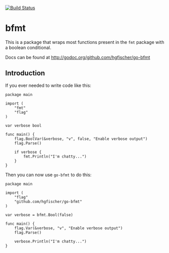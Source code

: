 [![Build Status](https://drone.io/github.com/hgfischer/go-bfmt/status.png)](https://drone.io/github.com/hgfischer/go-bfmt/latest)

# bfmt

This is a package that wraps most functions present in the `fmt` package with a boolean conditional.

Docs can be found at http://godoc.org/github.com/hgfischer/go-bfmt

## Introduction

If you ever needed to write code like this:

```
package main

import (
	"fmt"
	"flag"
)

var verbose bool

func main() {
	flag.BoolVar(&verbose, "v", false, "Enable verbose output")
	flag.Parse()

	if verbose {
		fmt.Println("I'm chatty...")
	}
}
```

Then you can now use `go-bfmt` to do this:

```
package main

import (
	"flag"
	"github.com/hgfischer/go-bfmt"
)

var verbose = bfmt.Bool(false)

func main() {
	flag.Var(&verbose, "v", "Enable verbose output")
	flag.Parse()

	verbose.Println("I'm chatty...")
}
```